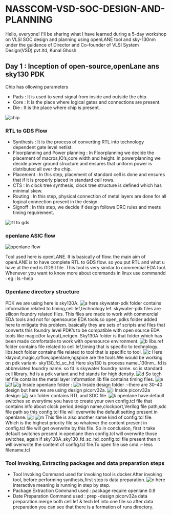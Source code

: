 # NASSCOM-VSD-SOC-DESIGN-AND-PLANNING
 Hello, everyone! I'll be sharing what I have learned during a 5-day workshop on VLSI SOC design and planning using openLANE tool and sky-130nm under the guidance of Director and Co-founder of 	VLSI System Design(VSD) pvt.ltd, Kunal Ghosh

## Day 1 : Inception of open-source,openLane ans sky130 PDK
Chip has ollowing parameters

- Pads : It is used to send signal from inside and outside the chip.
- Core : It is the place where logical gates and connections  are present.
- Die : It is the place where chip is present.
  
 ![chip](https://github.com/PoojaPatil281/NASSCOM-VSD-SOC-DESIGN-AND-PLANNING/assets/149876515/08532765-45fd-46ae-8fc1-6acb0486cd8a)

### RTL to GDS Flow
- Synthesis : It is the process of converting RTL into technology dependent gate level netlist.
- Floorplanning and Power planning : In Floorplanning we decide the placement of macros,IO’s,core width and height. In powerplanning we decide power ground structure and ensures that uniform power is distributed all over the chip.
- Placement : In this step, placement of standard cell is done and ensures that if it is properly placed in standard cell rows.
- CTS : In clock tree synthesis, clock tree structure is defined which has minimal skew.
- Routing : In this step, physical connection of metal layers are done for all logical connection present in the design.
- Signoff : In this step, we decide if design follows DRC rules and meets timing requirement.

![rtl to gds](https://github.com/PoojaPatil281/NASSCOM-VSD-SOC-DESIGN-AND-PLANNING/assets/149876515/08e04d23-806d-4390-b3fd-268d504fc610)

### openlane ASIC flow
![openlane flow](https://github.com/PoojaPatil281/NASSCOM-VSD-SOC-DESIGN-AND-PLANNING/assets/149876515/bfeab34c-b68e-4f77-b1a3-10eb720a0fd9)

Tool used here is openLANE. It is basically of flow.
the main aim of openLANE is to have complete RTL to GDS flow. so you put RTL and what u have at the end is GDSII file. This tool is very similar to commercial EDA tool.
Whenever you want to know more about commands in linux use commandd : eg : ls –help

### Openlane directory structure 
PDK we are using here is sky130A.
![a](https://github.com/PoojaPatil281/NASSCOM-VSD-SOC-DESIGN-AND-PLANNING/assets/149876515/1a5c0920-736e-4592-befa-0152910a98b2)
here skywater-pdk folder contains information related to timing,cell lef,technology lef. skywater-pdk files are silicon foundry related files. This files are made to work with commercial EDA tools and not for opensource EDA tools.so open_pdks folder added here to mitigate this problem. basically they are sets of scripts and files that converts this foundry level PDK’s to be compatible with open source EDA tools like magic(for layout),netgen.
Sky130A folder is that folder which has been made comfortable to work with opensource environment.
![b](https://github.com/PoojaPatil281/NASSCOM-VSD-SOC-DESIGN-AND-PLANNING/assets/149876515/563968d4-8e62-4160-bce1-a6174e1cc9c2)
libs.ref folder contains file related to cell lef,timing that is specific to technology.
libs.tech folder contains file related to tool that is specific to tool.
![c](https://github.com/PoojaPatil281/NASSCOM-VSD-SOC-DESIGN-AND-PLANNING/assets/149876515/7b1562d3-46a1-4a62-8319-ad5a041165c7)
Here klayout,magic,qrflow,openlane,ngspice are the tools.We would be working on pdk variant- sky130_fd_sc_hd.Here sky130 is process name..130nm…fd is abbreviated foundry name. so fd is skywater foundry name. sc is standard cell library. hd is a pdk variant and hd stands for high density.
![d](https://github.com/PoojaPatil281/NASSCOM-VSD-SOC-DESIGN-AND-PLANNING/assets/149876515/e7ac9164-a843-4a13-bb37-90ec47f97029)
So tech lef file contains the metal layer information.lib file contains timing files.
![e](https://github.com/PoojaPatil281/NASSCOM-VSD-SOC-DESIGN-AND-PLANNING/assets/149876515/040ce9d4-7ace-4445-a16d-070b96687720)
![f](https://github.com/PoojaPatil281/NASSCOM-VSD-SOC-DESIGN-AND-PLANNING/assets/149876515/6407fd5e-2aa3-4831-ae1b-b856d9b1fff2)
![g](https://github.com/PoojaPatil281/NASSCOM-VSD-SOC-DESIGN-AND-PLANNING/assets/149876515/837c2314-7f2d-4a47-a1c5-8c0ecca759b5)
Inside openlane folder :
![h](https://github.com/PoojaPatil281/NASSCOM-VSD-SOC-DESIGN-AND-PLANNING/assets/149876515/44472f4d-f197-4a46-9d2a-eae94ac2ac8b)
Inside design folder :-there are 30-40 design but here we are using design picorv32a.
![i](https://github.com/PoojaPatil281/NASSCOM-VSD-SOC-DESIGN-AND-PLANNING/assets/149876515/4d62f7b1-9708-4b37-a7d7-88a7501d32f0)
Inside picorv32a design:
![j](https://github.com/PoojaPatil281/NASSCOM-VSD-SOC-DESIGN-AND-PLANNING/assets/149876515/a597a6a4-9135-4f0c-862b-1e11ced4eb3c)
src folder contains RTL and SDC file.
![k](https://github.com/PoojaPatil281/NASSCOM-VSD-SOC-DESIGN-AND-PLANNING/assets/149876515/fd5880c5-4b8e-465e-ae24-12e053dbdbbe)
openlane have default switches so everytime you have to create your own config.tcl file that contains info about clock period,design name,clockport,Verilog file path,sdc file path so this config.tcl file will overwrite the default setting present in openlane. 
![l](https://github.com/PoojaPatil281/NASSCOM-VSD-SOC-DESIGN-AND-PLANNING/assets/149876515/a1fc2019-539c-4b08-a7cd-65785510bd58)
![m](https://github.com/PoojaPatil281/NASSCOM-VSD-SOC-DESIGN-AND-PLANNING/assets/149876515/b51e5285-7143-47c8-bb4c-ffe9d20eace5)
This file is also another same kind of config.tcl file. Which is the highest priority file so whatever the content present in config.tcl file will get overwrite by this file. So in conclusion, first it take default switches present in openlane then config.tcl will overwrite those switches, again if sky130A_sky130_fd_sc_hd_config.tcl file present then it will overwrite the content of config.tcl file.To open file use cmd :- less filename.tcl

### Tool Invoking, Extracting packages and data preparation steps
- Tool Invoking
Command used for invoking tool is docker.After invoking tool, before performing synthesis,first step is data preparation.
![n](https://github.com/PoojaPatil281/NASSCOM-VSD-SOC-DESIGN-AND-PLANNING/assets/149876515/affd302a-0d26-4d38-ba55-68c19b9bbdd4)
here interactive meaning is running in step by step.
- Package Extraction
Command used : package require openlane 0.9
- Date Preparation
Command used : prep -design picorv32a
data preparation merge both cell lef & tech lef into one file.so after data preparation you can see that there is a formation of runs directory.








